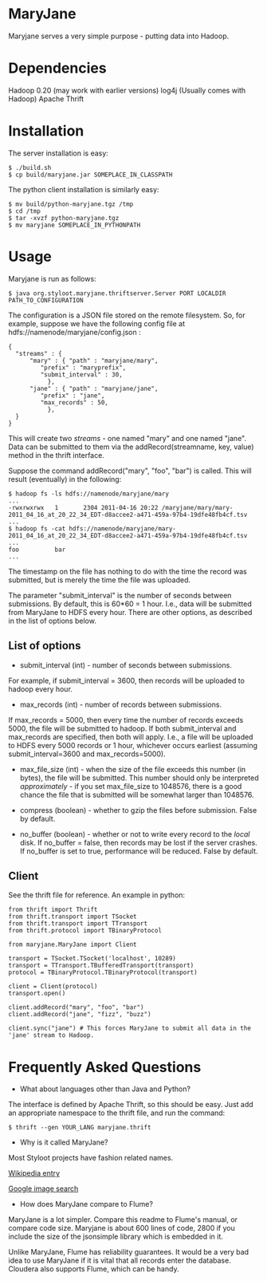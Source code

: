 MaryJane
========

Maryjane serves a very simple purpose - putting data into Hadoop.


Dependencies
============

Hadoop 0.20 (may work with earlier versions)
log4j (Usually comes with Hadoop)
Apache Thrift

Installation
============

The server installation is easy:

    $ ./build.sh
    $ cp build/maryjane.jar SOMEPLACE_IN_CLASSPATH

The python client installation is similarly easy:

    $ mv build/python-maryjane.tgz /tmp
    $ cd /tmp
    $ tar -xvzf python-maryjane.tgz
    $ mv maryjane SOMEPLACE_IN_PYTHONPATH

Usage
=====

Maryjane is run as follows:

    $ java org.styloot.maryjane.thriftserver.Server PORT LOCALDIR PATH_TO_CONFIGURATION

The configuration is a JSON file stored on the remote filesystem. So, for example, suppose we have the following config file at hdfs://namenode/maryjane/config.json :

    {
      "streams" : {
          "mary" : { "path" : "maryjane/mary",
    		 "prefix" : "maryprefix",
    		 "submit_interval" : 30,
    	       },
          "jane" : { "path" : "maryjane/jane",
    		 "prefix" : "jane",
    		 "max_records" : 50,
    	       },
      }
    }

This will create two *streams* - one named "mary" and one named "jane". Data can be submitted to them via the addRecord(streamname, key, value) method in the thrift interface.

Suppose the command addRecord("mary", "foo", "bar") is called. This will result (eventually) in the following:

    $ hadoop fs -ls hdfs://namenode/maryjane/mary
    ...
    -rwxrwxrwx   1       2304 2011-04-16 20:22 /maryjane/mary/mary-2011_04_16_at_20_22_34_EDT-d8accee2-a471-459a-97b4-19dfe48fb4cf.tsv
    ...
    $ hadoop fs -cat hdfs://namenode/maryjane/mary-2011_04_16_at_20_22_34_EDT-d8accee2-a471-459a-97b4-19dfe48fb4cf.tsv
    ...
    foo		     bar
    ...

The timestamp on the file has nothing to do with the time the record was submitted, but is merely the time the file was uploaded.



The parameter "submit_interval" is the number of seconds between submissions. By default, this is 60*60 = 1 hour. I.e., data will be submitted from MaryJane to HDFS every hour. There are other options, as described in the list of options below.

List of options
---------------

* submit_interval (int) - number of seconds between submissions.

For example, if submit_interval = 3600, then records will be uploaded to hadoop every hour.

* max_records (int) - number of records between submissions.

If max_records = 5000, then every time the number of records exceeds 5000, the file will be submitted to hadoop. If both submit_interval and max_records are specified, then both will apply. I.e., a file will be uploaded to HDFS every 5000 records or 1 hour, whichever occurs earliest (assuming submit_interval=3600 and max_records=5000).

* max_file_size (int) - when the size of the file exceeds this number (in bytes), the file will be submitted. This number should only be interpreted *approximately* - if you set max_file_size to 1048576, there is a good chance the file that is submitted will be somewhat larger than 1048576.

* compress (boolean) - whether to gzip the files before submission. False by default.

* no_buffer (boolean) - whether or not to write every record to the *local* disk. If no_buffer = false, then records may be lost if the server crashes. If no_buffer is set to true, performance will be reduced. False by default.

Client
------

See the thrift file for reference. An example in python:

    from thrift import Thrift
    from thrift.transport import TSocket
    from thrift.transport import TTransport
    from thrift.protocol import TBinaryProtocol

    from maryjane.MaryJane import Client

    transport = TSocket.TSocket('localhost', 10289)
    transport = TTransport.TBufferedTransport(transport)
    protocol = TBinaryProtocol.TBinaryProtocol(transport)

    client = Client(protocol)
    transport.open()

    client.addRecord("mary", "foo", "bar")
    client.addRecord("jane", "fizz", "buzz")

    client.sync("jane") # This forces MaryJane to submit all data in the 'jane' stream to Hadoop.


Frequently Asked Questions
==========================

* What about languages other than Java and Python?

The interface is defined by Apache Thrift, so this should be easy. Just add an appropriate namespace to the thrift file, and run the command:

    $ thrift --gen YOUR_LANG maryjane.thrift

* Why is it called MaryJane?

Most Styloot projects have fashion related names.

[Wikipedia entry](http://en.wikipedia.org/wiki/Mary_Jane_(shoe))

[Google image search](http://www.google.com/images?um=1&hl=en&tbm=isch&sa=X&ei=1fKqTfWUPOXUiAK9xIGODw&ved=0CDMQBSgA&q=mary+jane+shoe&spell=1&biw=1198&bih=675)

* How does MaryJane compare to Flume?

MaryJane is a lot simpler. Compare this readme to Flume's manual, or compare code size. Maryjane is about 600 lines of code, 2800 if you include the size of the jsonsimple library which is embedded in it.

Unlike MaryJane, Flume has reliability guarantees. It would be a very bad idea to use MaryJane if it is vital that all records enter the database. Cloudera also supports Flume, which can be handy.
